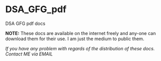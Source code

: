 # DSA_GFG_pdf

DSA GFG pdf docs

__NOTE\:__ These docs are available on the internet freely and any-one can download them for their use. I am just the medium to public them.

_If you have any problem with regards of the distribution of these docs. Contact ME via EMAIL_
